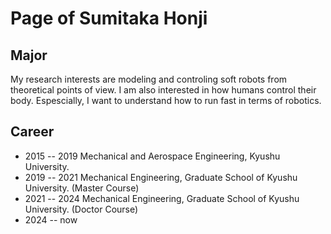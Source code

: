 # Page of Sumitaka Honji

## Major
My research interests are modeling and controling soft robots from theoretical points of view.
I am also interested in how humans control their body.
Espescially, I want to understand how to run fast in terms of robotics.

## Career
* 2015 -- 2019 Mechanical and Aerospace Engineering, Kyushu University.
* 2019 -- 2021 Mechanical Engineering, Graduate School of Kyushu University. (Master Course)
* 2021 -- 2024 Mechanical Engineering, Graduate School of Kyushu University. (Doctor Course)
* 2024 -- now
